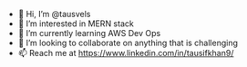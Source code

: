 - 👋 Hi, I’m @tausvels
- 👀 I’m interested in MERN stack
- 🌱 I’m currently learning AWS Dev Ops
- 💞️ I’m looking to collaborate on anything that is challenging
- 📫 Reach me at https://www.linkedin.com/in/tausifkhan9/

<!---
tausvels/tausvels is a ✨ special ✨ repository because its `README.md` (this file) appears on your GitHub profile.
You can click the Preview link to take a look at your changes.
--->
